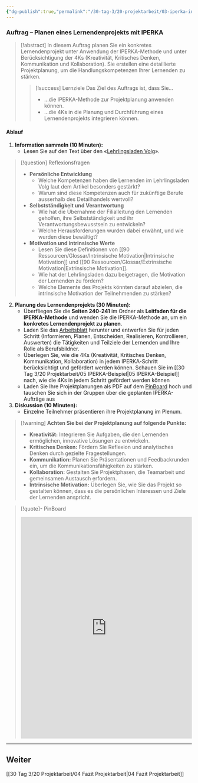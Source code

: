```yaml
---
{"dg-publish":true,"permalink":"/30-tag-3/20-projektarbeit/03-iperka-in-der-praxis/"}
---
```



### Auftrag – Planen eines Lernendenprojekts mit IPERKA 

> [!abstract] In diesem Auftrag planen Sie ein konkretes Lernendenprojekt unter Anwendung der IPERKA-Methode und unter Berücksichtigung der 4Ks (Kreativität, Kritisches Denken, Kommunikation und Kollaboration). Sie erstellen eine detaillierte Projektplanung, um die Handlungskompetenzen Ihrer Lernenden zu stärken.
> 
> > [!success] Lernziele Das Ziel des Auftrags ist, dass Sie...
> > 
> > - ...die IPERKA-Methode zur Projektplanung anwenden können.
> > - ...die 4Ks in die Planung und Durchführung eines Lernendenprojekts integrieren können.


#### Ablauf

1. **Information sammeln (10 Minuten):**
    - Lesen Sie auf den Text über den «[Lehrlingsladen Volg](https://drive.google.com/file/d/103KGR4QmxiE8-aeKX2oT8A292NSd5KFq/view?usp=sharing)».

>[!question] Reflexionsfragen
>- **Persönliche Entwicklung**
>	- Welche Kompetenzen haben die Lernenden im Lehrlingsladen Volg laut dem Artikel besonders gestärkt?
>	- Warum sind diese Kompetenzen auch für zukünftige Berufe ausserhalb des Detailhandels wertvoll?
 >- **Selbstständigkeit und Verantwortung**
>	- Wie hat die Übernahme der Filialleitung den Lernenden geholfen, ihre Selbstständigkeit und ihr Verantwortungsbewusstsein zu entwickeln?
>	- Welche Herausforderungen wurden dabei erwähnt, und wie wurden diese bewältigt?
>- **Motivation und intrinsische Werte**
>	- Lesen Sie diese Definitionen von [[90 Ressourcen/Glossar/Intrinsische Motivation\|Intrinsische Motivation]] und [[90 Ressourcen/Glossar/Extrinsische Motivation\|Extrinsische Motivation]].
>	- Wie hat der Lehrlingsladen dazu beigetragen, die Motivation der Lernenden zu fördern?
>	- Welche Elemente des Projekts könnten darauf abzielen, die intrinsische Motivation der Teilnehmenden zu stärken?

2. **Planung des Lernendenprojekts (30 Minuten):**
    - Überfliegen Sie die **Seiten 240-241** im Ordner als **Leitfaden für die IPERKA-Methode** und wenden Sie die IPERKA-Methode an, um ein **konkretes Lernendenprojekt zu planen**.
    - Laden Sie das [Arbeitsblatt](https://drive.google.com/file/d/108PqDPs40lI8V705PZxyMYoZBFbSIgWN/view?usp=sharing) herunter und entwerfen Sie für jeden Schritt (Informieren, Planen, Entscheiden, Realisieren, Kontrollieren, Auswerten) die Tätigkeiten und Teilziele der Lernenden und Ihre Rolle als Berufsbildner. 
    - Überlegen Sie, wie die 4Ks (Kreativität, Kritisches Denken, Kommunikation, Kollaboration) in jedem IPERKA-Schritt berücksichtigt und gefördert werden können. Schauen Sie im [[30 Tag 3/20 Projektarbeit/05 IPERKA-Beispiel\|05 IPERKA-Beispiel]] nach, wie die 4Ks in jedem Schritt gefördert werden können
    - Laden Sie Ihre Projektplanungen als PDF auf dem [PinBoard](https://tools.fobizz.com/pinboard/public_boards/0e5ff357-9352-4ad5-99aa-7510825d6fcb?token=331af06dcbdcbccbbc554e707ec11ecf) hoch und tauschen Sie sich in der Gruppen über die geplanten IPERKA-Aufträge aus
3. **Diskussion (10 Minuten):**
    - Einzelne Teilnehmer präsentieren ihre Projektplanung im Plenum.

> [!warning] **Achten Sie bei der Projektplanung auf folgende Punkte:**
> - **Kreativität:** Integrieren Sie Aufgaben, die den Lernenden ermöglichen, innovative Lösungen zu entwickeln.
> - **Kritisches Denken:** Fördern Sie Reflexion und analytisches Denken durch gezielte Fragestellungen.
> - **Kommunikation:** Planen Sie Präsentationen und Feedbackrunden ein, um die Kommunikationsfähigkeiten zu stärken.
> - **Kollaboration:** Gestalten Sie Projektphasen, die Teamarbeit und gemeinsamen Austausch erfordern.
> - **Intrinsische Motivation:** Überlegen Sie, wie Sie das Projekt so gestalten können, dass es die persönlichen Interessen und Ziele der Lernenden anspricht.

> [!quote]- PinBoard
> <iframe width="100%" height="600" src="https://tools.fobizz.com/pinboard/public_boards/0e5ff357-9352-4ad5-99aa-7510825d6fcb?token=331af06dcbdcbccbbc554e707ec11ecf" frameborder="0" scrolling="no" allow="fullscreen; clipboard-read; clipboard-write" allowfullscreen></iframe>

---

## Weiter
[[30 Tag 3/20 Projektarbeit/04 Fazit Projektarbeit\|04 Fazit Projektarbeit]]
